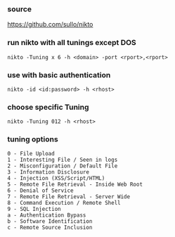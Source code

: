 ### source
https://github.com/sullo/nikto  

### run nikto with all tunings except DOS
```
nikto -Tuning x 6 -h <domain> -port <rport>,<rport>
```

### use with basic authentication
```
nikto -id <id:password> -h <rhost>
```

### choose specific Tuning
```
nikto -Tuning 012 -h <rhost>
```

### tuning options
```
0 - File Upload
1 - Interesting File / Seen in logs
2 - Misconfiguration / Default File
3 - Information Disclosure
4 - Injection (XSS/Script/HTML)
5 - Remote File Retrieval - Inside Web Root
6 - Denial of Service
7 - Remote File Retrieval - Server Wide
8 - Command Execution / Remote Shell
9 - SQL Injection
a - Authentication Bypass
b - Software Identification
c - Remote Source Inclusion
```

